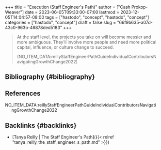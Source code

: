 +++
title = "Execution (Staff Engineer's Path)"
author = ["Cash Prokop-Weaver"]
date = 2023-06-05T09:33:00-07:00
lastmod = 2023-12-05T14:04:57-08:00
tags = ["hastodo", "concept", "hastodo", "concept"]
categories = ["hastodo", "concept"]
draft = false
slug = "66f9b635-a07d-43c0-963b-46878ded5183"
+++

> At the staff level, the projects you take on will become messier and more ambiguous. They'll involve more people and need more political capital, influence, or culture change to succeed.
>
> (NO_ITEM_DATA:reillyStaffEngineerPathGuideIndividualContributorsNavigatingGrowthChange2022)


## Bibliography {#bibliography}

## References

<style>.csl-entry{text-indent: -1.5em; margin-left: 1.5em;}</style><div class="csl-bib-body">
  <div class="csl-entry">NO_ITEM_DATA:reillyStaffEngineerPathGuideIndividualContributorsNavigatingGrowthChange2022</div>
</div>


## Backlinks {#backlinks}

-   [Tanya Reilly | The Staff Engineer's Path]({{< relref "tanya_reilly_the_staff_engineer_s_path.md" >}})
